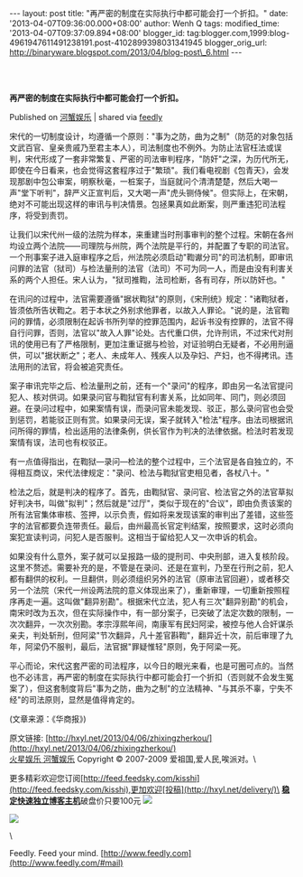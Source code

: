 --- layout: post title: "再严密的制度在实际执行中都可能会打一个折扣。"
date: '2013-04-07T09:36:00.000+08:00' author: Wenh Q tags:
modified\_time: '2013-04-07T09:37:09.894+08:00' blogger\_id:
tag:blogger.com,1999:blog-4961947611491238191.post-4102899398031341945
blogger\_orig\_url:
http://binaryware.blogspot.com/2013/04/blog-post\_6.html ---

\
  

**再严密的制度在实际执行中都可能会打一个折扣。**

Published on [河蟹娱乐](http://hxyl.net/2013/04/06/zhixingzherkou/) |
shared via [feedly](http://www.feedly.com)

宋代的一切制度设计，均遵循一个原则："事为之防，曲为之制"（防范的对象包括文武百官、皇亲贵戚乃至君主本人），司法制度也不例外。为防止法官枉法或误判，宋代形成了一套非常繁复、严密的司法审判程序，"防奸"之深，为历代所无，即使在今日看来，也会觉得这套程序过于"繁琐"。我们看电视剧《包青天》，会发现那剧中包公审案，明察秋毫，一桩案子，当庭就问个清清楚楚，然后大喝一声"堂下听判"，辞严义正宣判后，又大喝一声"虎头铡侍候"。但实际上，在宋朝，绝对不可能出现这样的审讯与判决情景。包拯果真如此断案，则严重违犯司法程序，将受到责罚。

让我们以宋代州一级的法院为样本，来重建当时刑事审判的整个过程。宋朝在各州均设立两个法院——司理院与州院，两个法院是平行的，并配置了专职的司法官。一个刑事案子进入庭审程序之后，州法院必须启动"鞫谳分司"的司法机制，即审讯问罪的法官（狱司）与检法量刑的法官（法司）不可为同一人，而是由没有利害关系的两个人担任。宋人认为，"狱司推鞫，法司检断，各有司存，所以防奸也。"

在讯问的过程中，法官需要遵循"据状鞫狱"的原则，《宋刑统》规定："诸鞫狱者，皆须依所告状鞫之。若于本状之外别求他罪者，以故入人罪论。"说的是，法官鞫问的罪情，必须限制在起诉书所列举的控罪范围内，起诉书没有控罪的，法官不得自行问罪，否则，法官以"故入人罪"论处。古代重口供，允许刑讯，不过宋代对刑讯的使用已有了严格限制，更加注重证据与检验，对证验明白无疑者，不必用刑逼供，可以"据状断之"；老人、未成年人、残疾人以及孕妇、产妇，也不得拷讯。违法用刑的法官，将会被追究责任。

案子审讯完毕之后、检法量刑之前，还有一个"录问"的程序，即由另一名法官提问犯人、核对供词。如果录问官与鞫狱官有利害关系，比如同年、同门，则必须回避。在录问过程中，如果案情有误，而录问官未能发现、驳正，那么录问官也会受到惩罚，若能驳正则有赏。如果录问无误，案子就转入"检法"程序。由法司根据讯问所得的罪情，检出适用的法律条例，供长官作为判决的法律依据。检法时若发现案情有误，法司也有权驳正。

有一点值得指出，在鞫狱—录问—检法的整个过程中，三个法官是各自独立的，不得相互商议，宋代法律规定："录问、检法与鞫狱官吏相见者，各杖八十。"

检法之后，就是判决的程序了。首先，由鞫狱官、录问官、检法官之外的法官草拟好判决书，叫做"拟判"；然后就是"过厅"，类似于现在的"合议"，即由负责该案的所有法官集体审核、签押，以示负责，假如将来发现该案的审判出了差错，这些签字的法官都要负连带责任。最后，由州最高长官定判结案，按照要求，这时必须向案犯宣读判词，问犯人是否服判。这相当于留给犯人又一次申诉的机会。

如果没有什么意外，案子就可以呈报路一级的提刑司、中央刑部，进入复核阶段。这里不赘述。需要补充的是，不管是在录问、还是在宣判，乃至在行刑之前，犯人都有翻供的权利。一旦翻供，则必须组织另外的法官（原审法官回避），或者移交另一个法院（宋代一州设两法院的意义体现出来了），重新审理，一切重新按照程序再走一遍。这叫做"翻异别勘"。根据宋代立法，犯人有三次"翻异别勘"的机会，南宋时改为五次，但在实际操作中，有一部分案子，已突破了法定次数的限制，一次次翻异，一次次别勘。孝宗淳熙年间，南康军有民妇阿梁，被控与他人合奸谋杀亲夫，判处斩刑，但阿梁"节次翻异，凡十差官斟鞫"，翻异近十次，前后审理了九年，阿梁仍不服判，最后，法官据"罪疑惟轻"原则，免于阿梁一死。

平心而论，宋代这套严密的司法程序，以今日的眼光来看，也是可圈可点的。当然也不必讳言，再严密的制度在实际执行中都可能会打一个折扣（否则就不会发生冤案了），但这套制度背后"事为之防，曲为之制"的立法精神、"与其杀不辜，宁失不经"的司法原则，显然是值得肯定的。

(文章来源：《华商报》)

原文链接:
[http://hxyl.net/2013/04/06/zhixingzherkou/](http://hxyl.net/2013/04/06/zhixingzherkou/)
\
 [火星娱乐 河蟹娱乐](http://hxyl.net/) Copyright © 2007-2009
爱祖国,爱人民,唉派对。\

更多精彩欢迎您订阅[http://feed.feedsky.com/kisshi](http://feed.feedsky.com/kisshi),更加欢迎[投稿](http://hxyl.net/delivery/)\
[**稳定快速独立博客主机**](http://www.gegehost.com/)破盘价只要100元
![](http://img.tongji.linezing.com/922164/tongji.gif)

![](http://www1.feedsky.com/t1/728327637/kisshi/feedsky/s.gif?r=http://hxyl.net/2013/04/06/zhixingzherkou/)

\

Feedly. Feed your mind.
[http://www.feedly.com](http://www.feedly.com/#mail)
